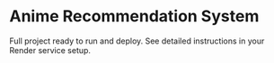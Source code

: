 # Anime Recommendation System

Full project ready to run and deploy.
See detailed instructions in your Render service setup.